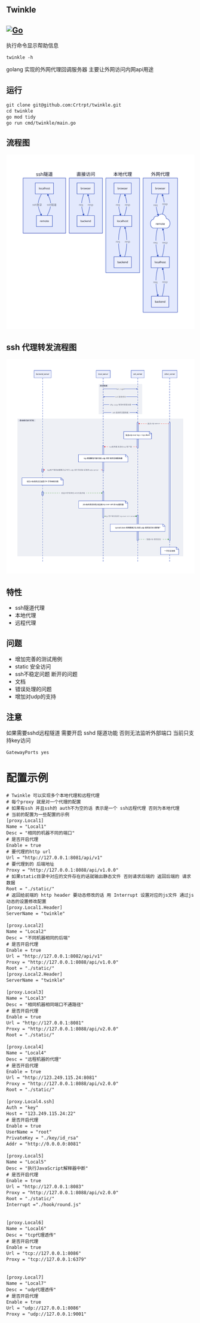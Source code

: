 Twinkle
---
[![Go](https://github.com/Crtrpt/twinkle/actions/workflows/go.yml/badge.svg)](https://github.com/Crtrpt/twinkle/actions/workflows/go.yml)
---

执行命令显示帮助信息
```
twinkle -h
```
golang 实现的外网代理回调服务器 主要让外网访问内网api用途

## 运行
```golang
git clone git@github.com:Crtrpt/twinkle.git
cd twinkle
go mod tidy
go run cmd/twinkle/main.go
```

## 流程图
![流程图](./flow.svg "工作流程图")

## ssh 代理转发流程图
![流程图](./flow_udp_tunnel.svg "工作流程图")

## 特性
- ssh隧道代理
- 本地代理
- 远程代理

## 问题
- 增加完善的测试用例
- static 安全访问
- ssh不稳定问题 断开的问题
- 文档
- 错误处理的问题
- 增加对udp的支持

## 注意
如果需要sshd远程隧道 需要开启 sshd 隧道功能 否则无法监听外部端口
当前只支持key访问
```
GatewayPorts yes
```

# 配置示例
```
# Twinkle 可以实现多个本地代理和远程代理
# 每个proxy 就是对一个代理的配置
# 如果有ssh 并且ssh的 auth不为空的话 表示是一个 ssh远程代理 否则为本地代理
# 当前的配置为一些配置的示例
[proxy.Local1]
Name = "Local1"
Desc = "相同的机器不同的端口"
# 是否开启代理
Enable = true   
# 要代理的http url
Url = "http://127.0.0.1:8081/api/v1"
# 要代理到的 后端地址
Proxy = "http://127.0.0.1:8088/api/v1.0.0"
# 如果static目录中对应的文件存在的话就输出静态文件 否则请求后端的 返回后端的 请求数据
Root = "./static/"
# 返回给前端的 http header 要动态修改的话 用 Interrupt 设置对应的js文件 通过js动态的设置修改配置
[proxy.Local1.Header]
ServerName = "twinkle"

[proxy.Local2]
Name = "Local2"
Desc = "不同机器相同的后端"
# 是否开启代理
Enable = true   
Url = "http://127.0.0.1:8082/api/v1"
Proxy = "http://127.0.0.1:8088/api/v1.0.0"
Root = "./static/"
[proxy.Local2.Header]
ServerName = "twinkle"

[proxy.Local3]
Name = "Local3"
Desc = "相同机器相同端口不通路径"
# 是否开启代理
Enable = true   
Url = "http://127.0.0.1:8081"
Proxy = "http://127.0.0.1:8088/api/v2.0.0"
Root = "./static/"

[proxy.Local4]
Name = "Local4"
Desc = "远程机器的代理"
# 是否开启代理
Enable = true   
Url = "http://123.249.115.24:8081"
Proxy = "http://127.0.0.1:8088/api/v2.0.0"
Root = "./static/"

[proxy.Local4.ssh]
Auth = "key"
Host = "123.249.115.24:22"
# 是否开启代理
Enable = true   
UserName = "root"
PrivateKey = "./key/id_rsa"
Addr = "http://0.0.0.0:8081"

[proxy.Local5]
Name = "Local5"
Desc = "执行JavaScript解释器中断"
# 是否开启代理
Enable = true   
Url = "http://127.0.0.1:8083"
Proxy = "http://127.0.0.1:8088/api/v2.0.0"
Root = "./static/"
Interrupt ="./hook/round.js"


[proxy.Local6]
Name = "Local6"
Desc = "tcp代理透传"
# 是否开启代理
Enable = true   
Url = "tcp://127.0.0.1:8086"
Proxy = "tcp://127.0.0.1:6379"


[proxy.Local7]
Name = "Local7"
Desc = "udp代理透传"
# 是否开启代理
Enable = true   
Url = "udp://127.0.0.1:8086"
Proxy = "udp://127.0.0.1:9001"
```
